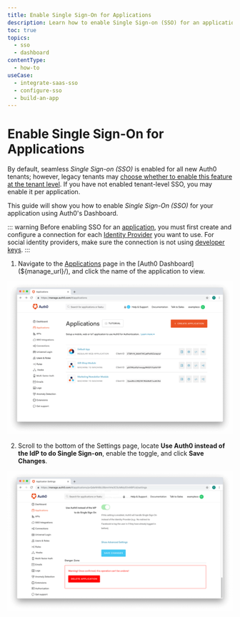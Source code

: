 ```yaml
---
title: Enable Single Sign-On for Applications
description: Learn how to enable Single Sign-on (SSO) for an application using the Auth0 Management Dashboard. Only for use with legacy tenants.
toc: true
topics:
  - sso
  - dashboard
contentType:
  - how-to
useCase:
  - integrate-saas-sso
  - configure-sso
  - build-an-app
---
```

# Enable Single Sign-On for Applications

By default, seamless <dfn data-key="single-sign-on">Single Sign-on (SSO)</dfn> is enabled for all new Auth0 tenants; however, legacy tenants may [choose whether to enable this feature at the tenant level](/dashboard/guides/tenants/enable-sso-tenant). If you have not enabled tenant-level SSO, you may enable it per application.

This guide will show you how to enable <dfn data-key="single-sign-on">Single Sign-On (SSO)</dfn> for your application using Auth0's Dashboard.

::: warning
Before enabling SSO for an [application](/applications), you must first create and configure a connection for each [Identity Provider](/identityproviders) you want to use. For social identity providers, make sure the connection is not using [developer keys](/connections/social/devkeys).
:::

1. Navigate to the [Applications](${manage_url}/#/applications) page in the [Auth0 Dashboard](${manage_url}/), and click the name of the application to view.

![Select Application](/media/articles/applications/app-list.png)

2. Scroll to the bottom of the Settings page, locate **Use Auth0 instead of the IdP to do Single Sign-on**, enable the toggle, and click **Save Changes**. 

![Enable SSO](/media/articles/applications/app-settings-danger-zone-legacy.png)